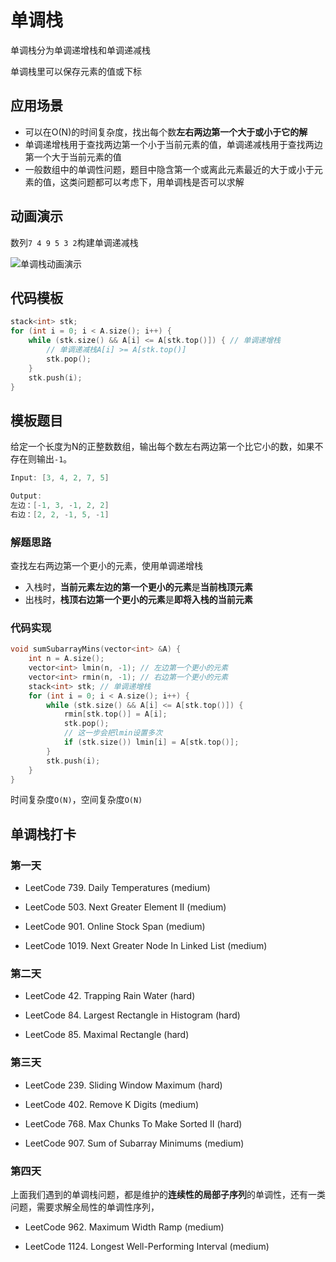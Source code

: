 # 单调栈

单调栈分为单调递增栈和单调递减栈

单调栈里可以保存元素的值或下标

## 应用场景

- 可以在O(N)的时间复杂度，找出每个数**左右两边第一个大于或小于它的解**
- 单调递增栈用于查找两边第一个小于当前元素的值，单调递减栈用于查找两边第一个大于当前元素的值
- 一般数组中的单调性问题，题目中隐含第一个或离此元素最近的大于或小于元素的值，这类问题都可以考虑下，用单调栈是否可以求解

## 动画演示

数列`7 4 9 5 3 2`构建单调递减栈

![单调栈动画演示](https://muyids.oss-cn-beijing.aliyuncs.com/monotone-stack.gif)

## 代码模板

```cpp
stack<int> stk;
for (int i = 0; i < A.size(); i++) {
    while (stk.size() && A[i] <= A[stk.top()]) { // 单调递增栈
        // 单调递减栈A[i] >= A[stk.top()]
        stk.pop();
    }
    stk.push(i);
}
```

## 模板题目

给定一个长度为N的正整数数组，输出每个数左右两边第一个比它小的数，如果不存在则输出`-1`。

```cpp
Input: [3, 4, 2, 7, 5]

Output:
左边：[-1, 3, -1, 2, 2]
右边：[2, 2, -1, 5, -1]
```

### 解题思路

查找左右两边第一个更小的元素，使用单调递增栈

- 入栈时，**当前元素左边的第一个更小的元素**是**当前栈顶元素**
- 出栈时，**栈顶右边第一个更小的元素**是**即将入栈的当前元素**

### 代码实现

```cpp
void sumSubarrayMins(vector<int> &A) {
    int n = A.size();
    vector<int> lmin(n, -1); // 左边第一个更小的元素
    vector<int> rmin(n, -1); // 右边第一个更小的元素
    stack<int> stk; // 单调递增栈
    for (int i = 0; i < A.size(); i++) {
        while (stk.size() && A[i] <= A[stk.top()]) {
            rmin[stk.top()] = A[i];
            stk.pop();
            // 这一步会把lmin设置多次
            if (stk.size()) lmin[i] = A[stk.top()];
        }
        stk.push(i);
    }
}
```

时间复杂度`O(N)`，空间复杂度`O(N)`

## 单调栈打卡

### 第一天

- LeetCode 739. Daily Temperatures (medium)

- LeetCode 503. Next Greater Element II (medium)

- LeetCode 901. Online Stock Span (medium)

- LeetCode 1019. Next Greater Node In Linked List (medium)

### 第二天

- LeetCode 42. Trapping Rain Water (hard)

- LeetCode 84. Largest Rectangle in Histogram (hard)

- LeetCode 85. Maximal Rectangle (hard)

### 第三天

- LeetCode 239. Sliding Window Maximum (hard)

- LeetCode 402. Remove K Digits (medium)

- LeetCode 768. Max Chunks To Make Sorted II (hard)

- LeetCode 907. Sum of Subarray Minimums (medium)

### 第四天

上面我们遇到的单调栈问题，都是维护的**连续性的局部子序列**的单调性，还有一类问题，需要求解全局性的单调性序列，

- LeetCode 962. Maximum Width Ramp (medium)

- LeetCode 1124. Longest Well-Performing Interval (medium)
